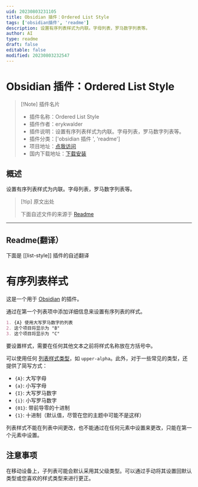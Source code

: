 ```yaml
---
uid: 20230803231105
title: Obsidian 插件：Ordered List Style
tags: ['obsidian插件', 'readme']
description: 设置有序列表样式为内联。字母列表，罗马数字列表等。
author: AI
type: readme
draft: false
editable: false
modified: 20230803232547
---
```


# Obsidian 插件：Ordered List Style

> [!Note] 插件名片
> - 插件名称：Ordered List Style
> - 插件作者：erykwalder
> - 插件说明：设置有序列表样式为内联。字母列表，罗马数字列表等。
> - 插件分类：['obsidian 插件 ', 'readme']
> - 项目地址：[点我访问](https://github.com/erykwalder/obsidian-list-style)
> - 国内下载地址：[下载安装](https://pkmer.cn/products/plugin/pluginMarket/?list-style)

## 概述

设置有序列表样式为内联。字母列表，罗马数字列表等。

> [!tip] 原文出处
>
>下面自述文件的来源于 [Readme](https://ghproxy.net/https://raw.githubusercontent.com/erykwalder/obsidian-list-style/main/README.md)
>

---

## Readme(翻译）

下面是 [[list-style]] 插件的自述翻译

# 有序列表样式

这是一个用于 [Obsidian](https://obsidian.md) 的插件。

通过在第一个列表项中添加详细信息来设置有序列表的样式。

```markdown
1. {A} 使用大写罗马数字的列表
2. 这个项目将显示为 "B"
3. 这个项目将显示为 "C"
```

要设置样式，需要在任何其他文本之前将样式名称放在方括号中。

可以使用任何 [列表样式类型](https://developer.mozilla.org/en-US/docs/Web/CSS/list-style-type)，如 `upper-alpha`。此外，对于一些常见的类型，还提供了简写方式：

- `{A}`: 大写字母
- `{a}`: 小写字母
- `{I}`: 大写罗马数字
- `{i}`: 小写罗马数字
- `{01}`: 带前导零的十进制
- `{1}`: 十进制（默认值，尽管在您的主题中可能不是这样）

列表样式不能在列表中间更改，也不能通过在任何元素中设置来更改，只能在第一个元素中设置。

## 注意事项

在移动设备上，子列表可能会默认采用其父级类型。可以通过手动将其设置回默认类型或您喜欢的样式类型来进行更正。
